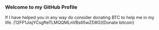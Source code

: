 ### Welcome to my GitHub Profile
If I have helped you in any way do consider donating BTC to help me in my life.  [12FP1JisjYCsgfteTLMQQMLnVBs65wZD8G](Donate bitcoin)
